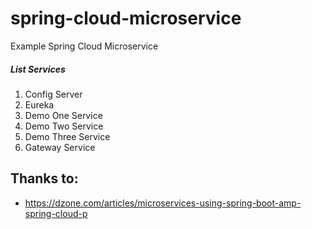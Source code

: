# spring-cloud-microservice
Example Spring Cloud Microservice

##### List Services
1. Config Server
2. Eureka
3. Demo One Service
4. Demo Two Service
5. Demo Three Service
6. Gateway Service


## Thanks to:
+ https://dzone.com/articles/microservices-using-spring-boot-amp-spring-cloud-p
